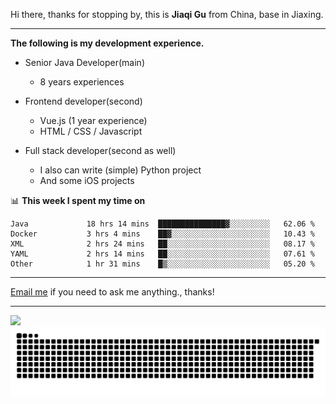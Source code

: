 Hi there, thanks for stopping by, this is **Jiaqi Gu** from China, base in Jiaxing.

---

**The following is my development experience.**

- Senior Java Developer(main)
  - 8 years experiences

- Frontend developer(second)
  - Vue.js (1 year experience)
  - HTML / CSS / Javascript
  
- Full stack developer(second as well)
  - I also can write (simple) Python project
  - And some iOS projects

📊 **This week I spent my time on**
<!--START_SECTION:waka-->

```text
Java             18 hrs 14 mins  ███████████████▓░░░░░░░░░   62.06 %
Docker           3 hrs 4 mins    ██▓░░░░░░░░░░░░░░░░░░░░░░   10.43 %
XML              2 hrs 24 mins   ██░░░░░░░░░░░░░░░░░░░░░░░   08.17 %
YAML             2 hrs 14 mins   ██░░░░░░░░░░░░░░░░░░░░░░░   07.61 %
Other            1 hr 31 mins    █▒░░░░░░░░░░░░░░░░░░░░░░░   05.20 %
```

<!--END_SECTION:waka-->

---

[Email me](mailto:htk2klwgr@mozmail.com?subject=Hiring_from_GitHub) if you need to ask me anything., thanks!

---

![]( https://visitor-badge.glitch.me/badge?page_id=githubgujiaqi)
![]( https://github.com/droid-Q/droid-Q/raw/output/github-contribution-grid-snake.svg#gh-dark-mode-only)
